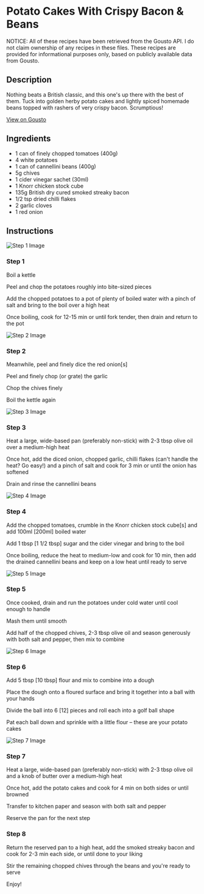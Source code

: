 # Potato Cakes With Crispy Bacon & Beans

NOTICE: All of these recipes have been retrieved from the Gousto API. I do not claim ownership of any recipes in these files. These recipes are provided for informational purposes only, based on publicly available data from Gousto.

## Description

Nothing beats a British classic, and this one's up there with the best of them. Tuck into golden herby potato cakes and lightly spiced homemade beans topped with rashers of very crispy bacon. Scrumptious!

[View on Gousto](https://www.gousto.co.uk/recipes/cookbook/potato-cakes-with-crispy-bacon-beans)

## Ingredients

- 1 can of finely chopped tomatoes (400g)
- 4 white potatoes
- 1 can of cannellini beans (400g)
- 5g chives
- 1 cider vinegar sachet (30ml)
- 1 Knorr chicken stock cube
- 135g British dry cured smoked streaky bacon
- 1/2 tsp dried chilli flakes 
- 2 garlic cloves
- 1 red onion

## Instructions

![Step 1 Image](https://production-media.gousto.co.uk/cms/recipe-step-image/315_step-1-x200.jpg)

### Step 1

Boil a kettle

Peel and chop the potatoes roughly into bite-sized pieces

Add the chopped potatoes to a pot of plenty of boiled water with a pinch of salt and bring to the boil over a high heat

Once boiling, cook for 12-15 min or until fork tender, then drain and return to the pot

![Step 2 Image](https://production-media.gousto.co.uk/cms/recipe-step-image/315_step-2-x200.jpg)

### Step 2

Meanwhile, peel and finely dice the red onion<span class="text-danger">[s]</span>

Peel and finely chop (or grate) the garlic

Chop the chives finely

Boil the kettle again

![Step 3 Image](https://production-media.gousto.co.uk/cms/recipe-step-image/315_step-3-x200.jpg)

### Step 3

Heat a large, wide-based pan (preferably non-stick) with 2-3 tbsp olive oil over a medium-high heat

Once hot, add the diced onion, chopped garlic, chilli flakes (can't handle the heat? Go easy!) and a pinch of salt and cook for 3 min or until the onion has softened

Drain and rinse the cannellini beans

![Step 4 Image](https://production-media.gousto.co.uk/cms/recipe-step-image/315_step-4-x200.jpg)

### Step 4

Add the chopped tomatoes, crumble in the Knorr chicken stock cube<span class="text-danger">[s]</span> and add 100ml <span class="text-danger">[200ml]</span> boiled water

Add 1 tbsp <span class="text-danger">[1 1/2 tbsp]</span> sugar and the cider vinegar and bring to the boil

Once boiling, reduce the heat to medium-low and cook for 10 min, then add the drained cannellini beans and keep on a low heat until ready to serve

![Step 5 Image](https://production-media.gousto.co.uk/cms/recipe-step-image/315_step-5-x200.jpg)

### Step 5

Once cooked, drain and run the potatoes under cold water until cool enough to handle

Mash them until smooth

Add half of the chopped chives, 2-3 tbsp olive oil and season generously with both salt and pepper, then mix to combine

![Step 6 Image](https://production-media.gousto.co.uk/cms/recipe-step-image/315_step-6-x200.jpg)

### Step 6

Add 5 tbsp <span class="text-danger">[10 tbsp]</span> flour and mix to combine into a dough

Place the dough onto a floured surface and bring it together into a ball with your hands

Divide the ball into 6 <span class="text-danger">[12]</span> pieces and roll each into a golf ball shape

Pat each ball down and sprinkle with a little flour – these are your potato cakes

![Step 7 Image](https://production-media.gousto.co.uk/cms/recipe-step-image/315_step-7-x200.jpg)

### Step 7

Heat a large, wide-based pan (preferably non-stick) with 2-3 tbsp olive oil and a knob of butter over a medium-high heat

Once hot, add the potato cakes and cook for 4 min on both sides or until browned

Transfer to kitchen paper and season with both salt and pepper

Reserve the pan for the next step

### Step 8

Return the reserved pan to a high heat, add the smoked streaky bacon and cook for 2-3 min each side, or until done to your liking

Stir the remaining chopped chives through the beans and you're ready to serve

Enjoy!

